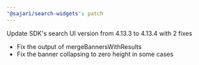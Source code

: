 ```yaml
---
'@sajari/search-widgets': patch
---
```


Update SDK's search UI version from 4.13.3 to 4.13.4 with 2 fixes

- Fix the output of mergeBannersWithResults
- Fix the banner collapsing to zero height in some cases
